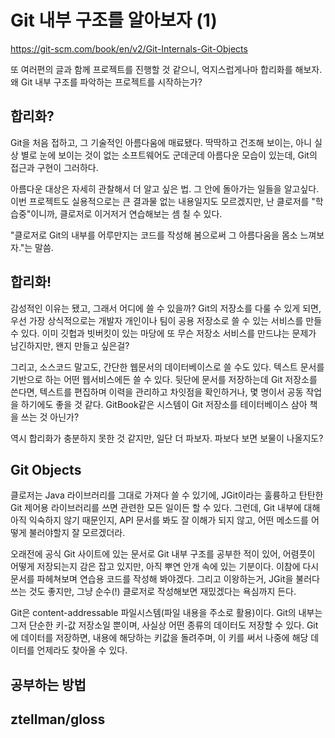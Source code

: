# Git 내부 구조를 알아보자 (1)

https://git-scm.com/book/en/v2/Git-Internals-Git-Objects

또 여러편의 글과 함께 프로젝트를 진행할 것 같으니, 억지스럽게나마 합리화를 해보자. 왜 Git 내부 구조를 파악하는 프로젝트를 시작하는가?

## 합리화?

Git을 처음 접하고, 그 기술적인 아름다움에 매료됐다. 딱딱하고 건조해 보이는, 아니 실상 별로 눈에 보이는 것이 없는 소프트웨어도 군데군데 아름다운 모습이 있는데, Git의 접근과 구현이 그러하다.

아름다운 대상은 자세히 관찰해서 더 알고 싶은 법. 그 안에 돌아가는 일들을 알고싶다. 이번 프로젝트도 실용적으로는 큰 결과물 없는 내용일지도 모르겠지만, 난 클로저를 "학습중"이니까, 클로저로 이거저거 연습해보는 셈 칠 수 있다.

"클로저로 Git의 내부를 어루만지는 코드를 작성해 봄으로써 그 아름다움을 몸소 느껴보자."는 말씀.

## 합리화!

감성적인 이유는 됐고, 그래서 어디에 쓸 수 있을까? Git의 저장소를 다룰 수 있게 되면, 우선 가장 상식적으로는 개발자 개인이나 팀이 공용 저장소로 쓸 수 있는 서비스를 만들 수 있다. 이미 깃헙과 빗버킷이 있는 마당에 또 무슨 저장소 서비스를 만드냐는 문제가 남긴하지만, 왠지 만들고 싶은걸?

그리고, 소스코드 말고도, 간단한 웹문서의 데이터베이스로 쓸 수도 있다. 텍스트 문서를 기반으로 하는 어떤 웹서비스에든 쓸 수 있다. 뒷단에 문서를 저장하는데 Git 저장소를 쓴다면, 텍스트를 편집하며 이력을 관리하고 차잇점을 확인하거나, 몇 명이서 공동 작업을 하기에도 좋을 것 같다. GitBook같은 시스템이 Git 저장소를 테이터베이스 삼아 책을 쓰는 것 아닌가?

역시 합리화가 충분하지 못한 것 같지만, 일단 더 파보자. 파보다 보면 보물이 나올지도?

## Git Objects

클로저는 Java 라이브러리를 그대로 가져다 쓸 수 있기에, JGit이라는 훌륭하고 탄탄한 Git 제어용 라이브러리를 쓰면 관련한 모든 일이든 할 수 있다. 그런데, Git 내부에 대해 아직 익숙하지 않기 때문인지, API 문서를 봐도 잘 이해가 되지 않고, 어떤 메소드를 어떻게 불러야할지 잘 모르겠더라.

오래전에 공식 Git 사이트에 있는 문서로 Git 내부 구조를 공부한 적이 있어, 어렴풋이 어떻게 저장되는지 감은 잡고 있지만, 아직 뿌연 안개 속에 있는 기분이다. 이참에 다시 문서를 파헤쳐보며 연습용 코드를 작성해 봐야겠다. 그리고 이왕하는거, JGit을 불러다 쓰는 것도 좋지만, 그냥 순수(!) 클로저로 작성해보면 재밌겠다는 욕심까지 든다.

Git은 content-addressable 파일시스템(파일 내용을 주소로 활용)이다. Git의 내부는 그저 단순한 키-값 저장소일 뿐이며, 사실상 어떤 종류의 데이터도 저장할 수 있다. Git에 데이터를 저장하면, 내용에 해당하는 키값을 돌려주며, 이 키를 써서 나중에 해당 데이터를 언제라도 찾아올 수 있다.

## 공부하는 방법


## ztellman/gloss
